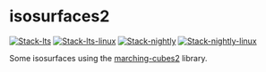 # isosurfaces2

<!-- badges: start -->
[![Stack-lts](https://github.com/stla/isosurfaces2/actions/workflows/Stack-lts.yml/badge.svg)](https://github.com/stla/isosurfaces2/actions/workflows/Stack-lts.yml)
[![Stack-lts-linux](https://github.com/stla/isosurfaces2/actions/workflows/Stack-lts-linux.yml/badge.svg)](https://github.com/stla/isosurfaces2/actions/workflows/Stack-lts-linux.yml)
[![Stack-nightly](https://github.com/stla/isosurfaces2/actions/workflows/Stack-nightly.yml/badge.svg)](https://github.com/stla/isosurfaces2/actions/workflows/Stack-nightly.yml)
[![Stack-nightly-linux](https://github.com/stla/isosurfaces2/actions/workflows/Stack-nightly-linux.yml/badge.svg)](https://github.com/stla/isosurfaces2/actions/workflows/Stack-nightly-linux.yml)
<!-- badges: end -->

Some isosurfaces using the [marching-cubes2](https://github.com/stla/marching-cubes2) library.

